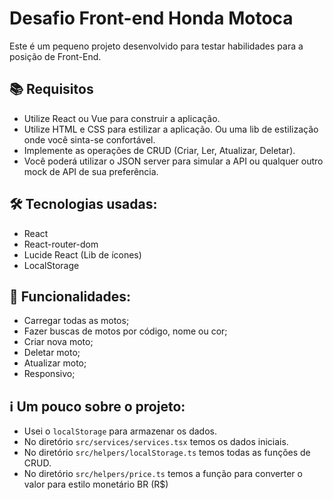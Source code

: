 # Desafio Front-end Honda Motoca

Este é um pequeno projeto desenvolvido para testar habilidades para a posição de Front-End.

## 📚 Requisitos

- Utilize React ou Vue para construir a aplicação.
- Utilize HTML e CSS para estilizar a aplicação. Ou uma lib de estilização onde você sinta-se confortável.
- Implemente as operações de CRUD (Criar, Ler, Atualizar, Deletar).
- Você poderá utilizar o JSON server para simular a API ou qualquer outro mock de API de sua preferência.

## 🛠️ Tecnologias usadas:

- React
- React-router-dom
- Lucide React (Lib de ícones)
- LocalStorage

## 🚀 Funcionalidades:

- Carregar todas as motos;
- Fazer buscas de motos por código, nome ou cor;
- Criar nova moto;
- Deletar moto;
- Atualizar moto;
- Responsivo;

## ℹ️ Um pouco sobre o projeto:

- Usei o `localStorage` para armazenar os dados.
- No diretório `src/services/services.tsx` temos os dados iniciais.
- No diretório `src/helpers/localStorage.ts` temos todas as funções de CRUD.
- No diretório `src/helpers/price.ts` temos a função para converter o valor para estilo monetário BR (R$)
